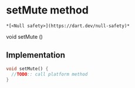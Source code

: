 


# setMute method




    *[<Null safety>](https://dart.dev/null-safety)*




void setMute
()








## Implementation

```dart
void setMute() {
  //TODO:: call platform method
}
```







